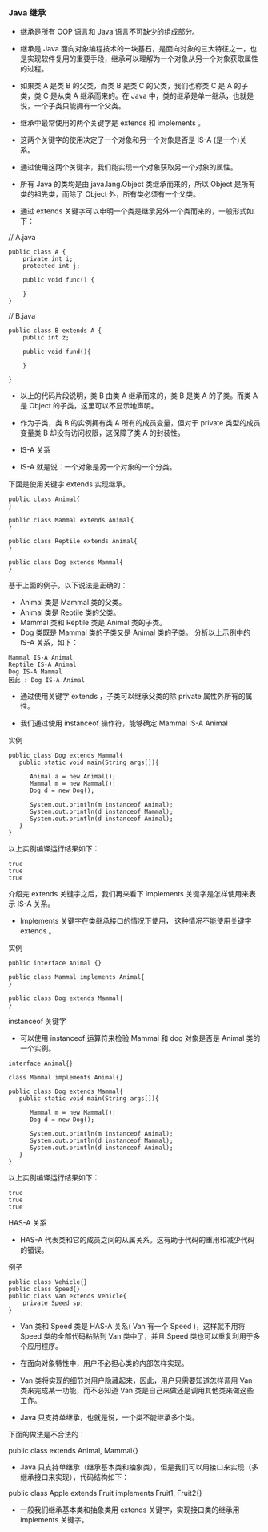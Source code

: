 ### Java 继承

- 继承是所有 OOP 语言和 Java 语言不可缺少的组成部分。

- 继承是 Java 面向对象编程技术的一块基石，是面向对象的三大特征之一，也是实现软件复用的重要手段，继承可以理解为一个对象从另一个对象获取属性的过程。

- 如果类 A 是类 B 的父类，而类  B 是类 C 的父类，我们也称类 C 是 A 的子类，类 C 是从类 A 继承而来的。在 Java 中，类的继承是单一继承，也就是说，一个子类只能拥有一个父类。

- 继承中最常使用的两个关键字是 extends 和 implements 。

- 这两个关键字的使用决定了一个对象和另一个对象是否是 IS-A (是一个)关系。

- 通过使用这两个关键字，我们能实现一个对象获取另一个对象的属性。

- 所有 Java 的类均是由 java.lang.Object 类继承而来的，所以 Object 是所有类的祖先类，而除了 Object 外，所有类必须有一个父类。

- 通过 extends 关键字可以申明一个类是继承另外一个类而来的，一般形式如下：

// A.java
```
public class A {
    private int i;
    protected int j;
 
    public void func() {
 
    }
}
```
 
// B.java
```
public class B extends A {
    public int z;

    public void fund(){

    }
    
}
```
- 以上的代码片段说明，类 B 由类 A 继承而来的，类 B 是类 A 的子类。而类 A 是 Object 的子类，这里可以不显示地声明。

- 作为子类，类 B 的实例拥有类 A 所有的成员变量，但对于 private 类型的成员变量类 B 却没有访问权限，这保障了类 A 的封装性。

- IS-A 关系
- IS-A 就是说：一个对象是另一个对象的一个分类。

下面是使用关键字 extends 实现继承。
```
public class Animal{
}

public class Mammal extends Animal{
}

public class Reptile extends Animal{
}

public class Dog extends Mammal{
}
```
基于上面的例子，以下说法是正确的：

- Animal 类是 Mammal 类的父类。
- Animal 类是 Reptile 类的父类。
- Mammal 类和 Reptile 类是 Animal 类的子类。
- Dog 类既是 Mammal 类的子类又是 Animal 类的子类。
分析以上示例中的 IS-A 关系，如下：
```
Mammal IS-A Animal
Reptile IS-A Animal
Dog IS-A Mammal
因此 : Dog IS-A Animal
```
- 通过使用关键字 extends ，子类可以继承父类的除 private 属性外所有的属性。

- 我们通过使用 instanceof 操作符，能够确定 Mammal IS-A Animal

实例
```
public class Dog extends Mammal{
   public static void main(String args[]){

      Animal a = new Animal();
      Mammal m = new Mammal();
      Dog d = new Dog();

      System.out.println(m instanceof Animal);
      System.out.println(d instanceof Mammal);
      System.out.println(d instanceof Animal);
   }
}
```
以上实例编译运行结果如下：
```
true
true
true
```
介绍完 extends 关键字之后，我们再来看下 implements 关键字是怎样使用来表示 IS-A 关系。

- Implements 关键字在类继承接口的情况下使用， 这种情况不能使用关键字 extends 。

实例
```
public interface Animal {}

public class Mammal implements Animal{
}

public class Dog extends Mammal{
}
```
instanceof 关键字
- 可以使用 instanceof 运算符来检验 Mammal 和 dog 对象是否是 Animal 类的一个实例。
```
interface Animal{}

class Mammal implements Animal{}

public class Dog extends Mammal{
   public static void main(String args[]){

      Mammal m = new Mammal();
      Dog d = new Dog();

      System.out.println(m instanceof Animal);
      System.out.println(d instanceof Mammal);
      System.out.println(d instanceof Animal);
   }
} 
```
以上实例编译运行结果如下：
```
true
true
true
```
HAS-A 关系
- HAS-A 代表类和它的成员之间的从属关系。这有助于代码的重用和减少代码的错误。

例子
```
public class Vehicle{}
public class Speed{}
public class Van extends Vehicle{
	private Speed sp;
} 
```
- Van 类和 Speed 类是 HAS-A 关系( Van 有一个 Speed )，这样就不用将 Speed 类的全部代码粘贴到 Van 类中了，并且 Speed 类也可以重复利用于多个应用程序。

- 在面向对象特性中，用户不必担心类的内部怎样实现。

- Van 类将实现的细节对用户隐藏起来，因此，用户只需要知道怎样调用 Van 类来完成某一功能，而不必知道 Van 类是自己来做还是调用其他类来做这些工作。

- Java 只支持单继承，也就是说，一个类不能继承多个类。

下面的做法是不合法的：

public class extends Animal, Mammal{} 
- Java 只支持单继承（继承基本类和抽象类），但是我们可以用接口来实现（多继承接口来实现），代码结构如下：

public class Apple extends Fruit implements Fruit1, Fruit2{}
- 一般我们继承基本类和抽象类用 extends 关键字，实现接口类的继承用 implements 关键字。


